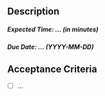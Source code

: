 
## Description

##### Expected Time: ...  (in minutes)
##### Due Date: ... (YYYY-MM-DD)

## Acceptance Criteria
- [ ] ...
